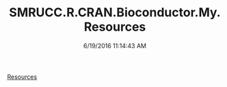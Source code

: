 ﻿---
title: SMRUCC.R.CRAN.Bioconductor.My.Resources
date: 6/19/2016 11:14:43 AM
---

[Resources](T-SMRUCC.R.CRAN.Bioconductor.My.Resources.Resources.html)
